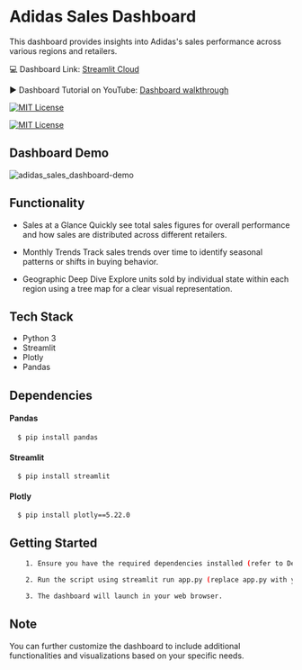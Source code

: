 
# Adidas Sales Dashboard

This dashboard provides insights into Adidas's sales performance across various regions and retailers.

:computer: Dashboard Link: [Streamlit Cloud](https://dashboard4adidas.streamlit.app/)    

:arrow_forward: Dashboard Tutorial on YouTube: [Dashboard walkthrough](https://youtu.be/tY7giXeRafM?si=K9B-eQZ-WISpatWz)   



[![MIT License](https://img.shields.io/badge/License-MIT-green.svg)](https://choosealicense.com/licenses/mit/)

[![MIT License](https://img.shields.io/pypi/pyversions/streamlit)](https://choosealicense.com/licenses/mit/)

## Dashboard Demo

![adidas_sales_dashboard-demo](https://github.com/pranavpurankar/adidas_sales_dashboard/assets/61117607/fe87280a-96fe-49cb-9566-1adb8bad0fd2)


## Functionality

- Sales at a Glance
Quickly see total sales figures for overall performance and how sales are distributed across different retailers.

- Monthly Trends
Track sales trends over time to identify seasonal patterns or shifts in buying behavior.

- Geographic Deep Dive
Explore units sold by individual state within each region using a tree map for a clear visual representation.
## Tech Stack

- Python 3
- Streamlit
- Plotly
- Pandas
## Dependencies

#### Pandas

```
  $ pip install pandas
```

#### Streamlit

```
  $ pip install streamlit
```

#### Plotly

```
  $ pip install plotly==5.22.0
```
## Getting Started


```bash
    1. Ensure you have the required dependencies installed (refer to Dependencies section).

    2. Run the script using streamlit run app.py (replace app.py with your actual file name).

    3. The dashboard will launch in your web browser.
```
    

## Note

You can further customize the dashboard to include additional functionalities and visualizations based on your specific needs.
